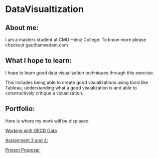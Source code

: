 # DataVisualtization

## About me: 

I am a masters student at CMU Heinz College. To know more please checkout gauthamvedam.com

## What I hope to learn: 

I hope to learn good data visualization techniques through this exercise. 

This includes being able to create good visualizations using tools like Tableau, understanding what a good visualization is and able to constructively critique a vizualization. 

## Portfolio: 
Here is where my work will be displayed

[Working with OECD Data](/OECD_Data.md)

[Assignment 3 and 4:](/Assignment3&4.md)

[Project Proposal:](/final_project_proposal.md)

